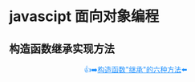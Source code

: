 # javascipt 面向对象编程

## 构造函数继承实现方法

<p class="codepart-title"> 👍➡️<a href="https://www.cnblogs.com/goloving/p/7774077.html">构造函数"继承"的六种方法</a>⬅️</p>

<!-- TODO:完成js面向对象编程 -->

<style scoped>
.codepart-title{
 text-align:center;
 color:dodgerblue
}
.codepart-title a{
     color:dodgerblue
}
</style>
